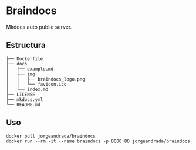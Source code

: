 # Braindocs

Mkdocs auto public server.

## Estructura

```
├── Dockerfile
├── docs
│   ├── example.md
│   ├── img
│   │   ├── braindocs_logo.png
│   │   └── favicon.ico
│   └── index.md
├── LICENSE
├── mkdocs.yml
└── README.md
```

## Uso

```shell
docker pull jorgeandrada/braindocs
docker run --rm -it --name braindocs -p 8000:80 jorgeandrada/braindocs
```
